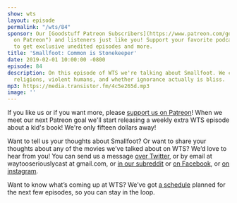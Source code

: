 ```yaml
---
show: wts
layout: episode
permalink: "/wts/84"
sponsor: Our [Goodstuff Patreon Subscribers](https://www.patreon.com/goodstuff "Goodstuff
  on Patreon") and listeners just like you! Support your favorite podcasts directly
  to get exclusive unedited episodes and more.
title: 'Smallfoot: Common is Stonekeeper'
date: 2019-02-01 10:00:00 -0800
episode: 84
description: On this episode of WTS we're talking about Smallfoot. We cover strawman
  religions, violent humans, and whether ignorance actually is bliss.
mp3: https://media.transistor.fm/4c5e265d.mp3
image: ''
---
```


If you like us or if you want more, please [support us on Patreon](https://www.patreon.com/clockworkscast)! When we meet our next Patreon goal we'll start releasing a weekly extra WTS episode about a kid's book! We're only fifteen dollars away!

  
Want to tell us your thoughts about Smallfoot? Or want to share your thoughts about any of the movies we’ve talked about on WTS? We’d love to hear from you! You can send us a message [over Twitter](http://www.twitter.com/wtscast), or by email at waytooseriouslycast at gmail.com, or [in our subreddit](https://www.reddit.com/r/Goodstuff_fm/) or [on Facebook](http://www.facebook.com/wtscast), or [on instagram](https://www.instagram.com/waytooseriously/).

Want to know what’s coming up at WTS? We’ve got [a schedule](https://docs.google.com/document/d/1f6fvTgbzQOCUD_potL6mWClmSC3D2cOBgKz36OwSC68) planned for the next few episodes, so you can stay in the loop.